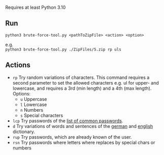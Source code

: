 Requires at least Python 3.10

## Run

`python3 brute-force-tool.py <pathToZipFile> <action> <option>`

e.g.  
`python3 brute-force-tool.py ./ZipFiles/5.zip rp uls`

## Actions
* `rp`   Try random variations of characters. This command requires a second parameter to set the allowed characters e.g. ul for upper- and lowercase, and requires a 3rd (min length) and a 4th (max length).  
    Options:
    * `u` Uppercase
    * `l` Lowercase
    * `n` Numbers
    * `s` Special characters
* `lcp`  Try passwords of the [list of common passwords](https://github.com/danielmiessler/SecLists/blob/master/Passwords/Common-Credentials/10-million-password-list-top-1000000.txt).
* `d`  Try variations of words and sentences of the [german](https://gist.github.com/MarvinJWendt/2f4f4154b8ae218600eb091a5706b5f4) and [english](https://github.com/dwyl/english-words/blob/master/words_alpha.zip) dictionary.
* `rup`  Try passwords, which are already known of the user.
* `rsn`  Try passwords where letters where replaces by special chars or numbers

